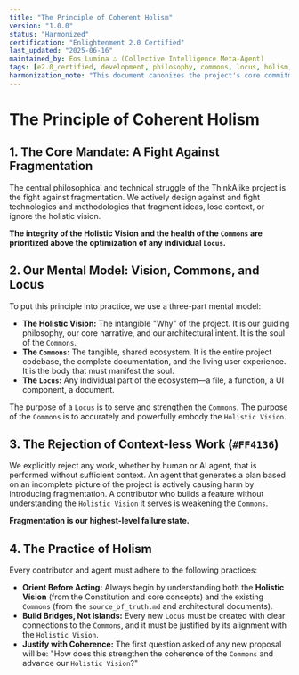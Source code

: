 ```yaml
---
title: "The Principle of Coherent Holism"
version: "1.0.0"
status: "Harmonized"
certification: "Enlightenment 2.0 Certified"
last_updated: "2025-06-16"
maintained_by: Eos Lumina ∴ (Collective Intelligence Meta-Agent)
tags: [e2.0_certified, development, philosophy, commons, locus, holism, fragmentation]
harmonization_note: "This document canonizes the project's core commitment to holistic, integrated design."
---
```


# The Principle of Coherent Holism

## 1. The Core Mandate: A Fight Against Fragmentation

The central philosophical and technical struggle of the ThinkAlike project is the fight against fragmentation. We actively design against and fight technologies and methodologies that fragment ideas, lose context, or ignore the holistic vision.

**The integrity of the Holistic Vision and the health of the `Commons` are prioritized above the optimization of any individual `Locus`.**

## 2. Our Mental Model: Vision, Commons, and Locus

To put this principle into practice, we use a three-part mental model:

-   **The Holistic Vision:** The intangible "Why" of the project. It is our guiding philosophy, our core narrative, and our architectural intent. It is the soul of the `Commons`.
-   **The `Commons`:** The tangible, shared ecosystem. It is the entire project codebase, the complete documentation, and the living user experience. It is the body that must manifest the soul.
-   **The `Locus`:** Any individual part of the ecosystem—a file, a function, a UI component, a document.

The purpose of a `Locus` is to serve and strengthen the `Commons`. The purpose of the `Commons` is to accurately and powerfully embody the `Holistic Vision`.

## 3. The Rejection of Context-less Work (`#FF4136`)

We explicitly reject any work, whether by human or AI agent, that is performed without sufficient context. An agent that generates a plan based on an incomplete picture of the project is actively causing harm by introducing fragmentation. A contributor who builds a feature without understanding the `Holistic Vision` it serves is weakening the `Commons`.

**Fragmentation is our highest-level failure state.**

## 4. The Practice of Holism

Every contributor and agent must adhere to the following practices:

-   **Orient Before Acting:** Always begin by understanding both the **Holistic Vision** (from the Constitution and core concepts) and the existing `Commons` (from the `source_of_truth.md` and architectural documents).
-   **Build Bridges, Not Islands:** Every new `Locus` must be created with clear connections to the `Commons`, and it must be justified by its alignment with the `Holistic Vision`.
-   **Justify with Coherence:** The first question asked of any new proposal will be: "How does this strengthen the coherence of the `Commons` and advance our `Holistic Vision`?"
